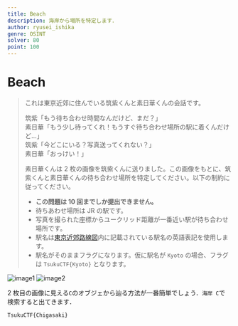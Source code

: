 ```yaml
---
title: Beach
description: 海岸から場所を特定します．
author: ryusei_ishika
genre: OSINT
solver: 80
point: 100
---
```


# Beach

> これは東京近郊に住んでいる筑紫くんと素日華くんの会話です。
>
> 筑紫「もう待ち合わせ時間なんだけど、まだ？」  
> 素日華「もう少し待ってくれ！もうすぐ待ち合わせ場所の駅に着くんだけど...」  
> 筑紫「今どこにいる？写真送ってくれない？」  
> 素日華「おっけい！」
>
> 素日華くんは 2 枚の画像を筑紫くんに送りました。この画像をもとに、筑紫くんと素日華くんの待ち合わせ場所を特定してください。以下の制約に従ってください。
>
> - **この問題は 10 回までしか提出できません。**
> - 待ちあわせ場所は JR の駅です。
> - 写真を撮られた座標からユークリッド距離が一番近い駅が待ち合わせ場所です。
> - 駅名は[東京近郊路線図](https://www.jreast.co.jp/map/pdf/map_tokyo.pdf)内に記載されている駅名の英語表記を使用します。
> - 駅名がそのままフラグになります。仮に駅名が `Kyoto` の場合、フラグは `TsukuCTF{Kyoto}` となります。

![image1](./image1.jpg)
![image2](./image2.jpg)

2 枚目の画像に見える`C`のオブジェから辿る方法が一番簡単でしょう．`海岸 C`で検索すると出てきます．

```txt
TsukuCTF{Chigasaki}
```
